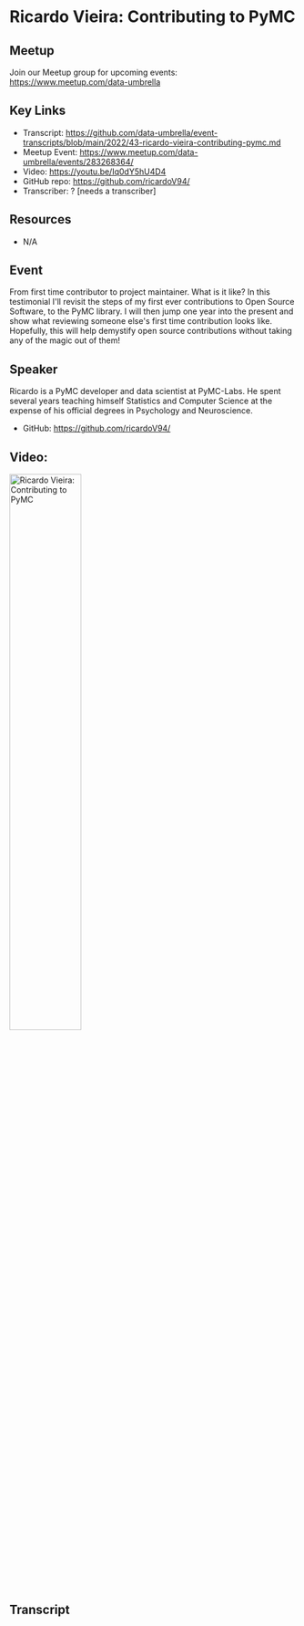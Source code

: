 # Ricardo Vieira: Contributing to PyMC

## Meetup
Join our Meetup group for upcoming events:
https://www.meetup.com/data-umbrella

## Key Links
- Transcript: https://github.com/data-umbrella/event-transcripts/blob/main/2022/43-ricardo-vieira-contributing-pymc.md
- Meetup Event: https://www.meetup.com/data-umbrella/events/283268364/
- Video: https://youtu.be/Iq0dY5hU4D4
- GitHub repo: https://github.com/ricardoV94/
- Transcriber:  ? [needs a transcriber]

## Resources
- N/A

## Event
From first time contributor to project maintainer. What is it like? In this testimonial I'll revisit the steps of my first ever contributions to Open Source Software, to the PyMC library. I will then jump one year into the present and show what reviewing someone else's first time contribution looks like. Hopefully, this will help demystify open source contributions without taking any of the magic out of them!

## Speaker
Ricardo is a PyMC developer and data scientist at PyMC-Labs. He spent several years teaching himself Statistics and Computer Science at the expense of his official degrees in Psychology and Neuroscience.

- GitHub: https://github.com/ricardoV94/

## Video:

<a href="http://www.youtube.com/watch?feature=player_embedded&v=Iq0dY5hU4D4" target="_blank"><img src="http://img.youtube.com/vi/Iq0dY5hU4D4/0.jpg"
alt="Ricardo Vieira: Contributing to PyMC" width="50%" /></a>

## Transcript

